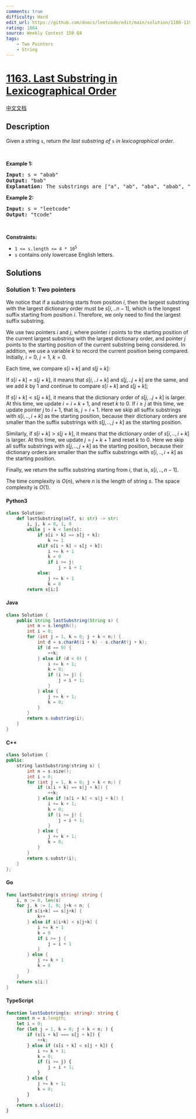 ```yaml
---
comments: true
difficulty: Hard
edit_url: https://github.com/doocs/leetcode/edit/main/solution/1100-1199/1163.Last%20Substring%20in%20Lexicographical%20Order/README_EN.md
rating: 1864
source: Weekly Contest 150 Q4
tags:
    - Two Pointers
    - String
---
```


<!-- problem:start -->

# [1163. Last Substring in Lexicographical Order](https://leetcode.com/problems/last-substring-in-lexicographical-order)

[中文文档](/solution/1100-1199/1163.Last%20Substring%20in%20Lexicographical%20Order/README.md)

## Description

<!-- description:start -->

<p>Given a string <code>s</code>, return <em>the last substring of</em> <code>s</code> <em>in lexicographical order</em>.</p>

<p>&nbsp;</p>
<p><strong class="example">Example 1:</strong></p>

<pre>
<strong>Input:</strong> s = &quot;abab&quot;
<strong>Output:</strong> &quot;bab&quot;
<strong>Explanation:</strong> The substrings are [&quot;a&quot;, &quot;ab&quot;, &quot;aba&quot;, &quot;abab&quot;, &quot;b&quot;, &quot;ba&quot;, &quot;bab&quot;]. The lexicographically maximum substring is &quot;bab&quot;.
</pre>

<p><strong class="example">Example 2:</strong></p>

<pre>
<strong>Input:</strong> s = &quot;leetcode&quot;
<strong>Output:</strong> &quot;tcode&quot;
</pre>

<p>&nbsp;</p>
<p><strong>Constraints:</strong></p>

<ul>
	<li><code>1 &lt;= s.length &lt;= 4 * 10<sup>5</sup></code></li>
	<li><code>s</code> contains only lowercase English letters.</li>
</ul>

<!-- description:end -->

## Solutions

<!-- solution:start -->

### Solution 1: Two pointers

We notice that if a substring starts from position $i$, then the largest substring with the largest dictionary order must be $s[i,..n-1]$, which is the longest suffix starting from position $i$. Therefore, we only need to find the largest suffix substring.

We use two pointers $i$ and $j$, where pointer $i$ points to the starting position of the current largest substring with the largest dictionary order, and pointer $j$ points to the starting position of the current substring being considered. In addition, we use a variable $k$ to record the current position being compared. Initially, $i = 0$, $j=1$, $k=0$.

Each time, we compare $s[i+k]$ and $s[j+k]$:

If $s[i + k] = s[j + k]$, it means that $s[i,..i+k]$ and $s[j,..j+k]$ are the same, and we add $k$ by $1$ and continue to compare $s[i+k]$ and $s[j+k]$;

If $s[i + k] \lt s[j + k]$, it means that the dictionary order of $s[j,..j+k]$ is larger. At this time, we update $i = i + k + 1$, and reset $k$ to $0$. If $i \geq j$ at this time, we update pointer $j$ to $i + 1$, that is, $j = i + 1$. Here we skip all suffix substrings with $s[i,..,i+k]$ as the starting position, because their dictionary orders are smaller than the suffix substrings with $s[j,..,j+k]$ as the starting position.

Similarly, if $s[i + k] \gt s[j + k]$, it means that the dictionary order of $s[i,..,i+k]$ is larger. At this time, we update $j = j + k + 1$ and reset $k$ to $0$. Here we skip all suffix substrings with $s[j,..,j+k]$ as the starting position, because their dictionary orders are smaller than the suffix substrings with $s[i,..,i+k]$ as the starting position.

Finally, we return the suffix substring starting from $i$, that is, $s[i,..,n-1]$.

The time complexity is $O(n)$, where $n$ is the length of string $s$. The space complexity is $O(1)$.

<!-- tabs:start -->

#### Python3

```python
class Solution:
    def lastSubstring(self, s: str) -> str:
        i, j, k = 0, 1, 0
        while j + k < len(s):
            if s[i + k] == s[j + k]:
                k += 1
            elif s[i + k] < s[j + k]:
                i += k + 1
                k = 0
                if i >= j:
                    j = i + 1
            else:
                j += k + 1
                k = 0
        return s[i:]
```

#### Java

```java
class Solution {
    public String lastSubstring(String s) {
        int n = s.length();
        int i = 0;
        for (int j = 1, k = 0; j + k < n;) {
            int d = s.charAt(i + k) - s.charAt(j + k);
            if (d == 0) {
                ++k;
            } else if (d < 0) {
                i += k + 1;
                k = 0;
                if (i >= j) {
                    j = i + 1;
                }
            } else {
                j += k + 1;
                k = 0;
            }
        }
        return s.substring(i);
    }
}
```

#### C++

```cpp
class Solution {
public:
    string lastSubstring(string s) {
        int n = s.size();
        int i = 0;
        for (int j = 1, k = 0; j + k < n;) {
            if (s[i + k] == s[j + k]) {
                ++k;
            } else if (s[i + k] < s[j + k]) {
                i += k + 1;
                k = 0;
                if (i >= j) {
                    j = i + 1;
                }
            } else {
                j += k + 1;
                k = 0;
            }
        }
        return s.substr(i);
    }
};
```

#### Go

```go
func lastSubstring(s string) string {
	i, n := 0, len(s)
	for j, k := 1, 0; j+k < n; {
		if s[i+k] == s[j+k] {
			k++
		} else if s[i+k] < s[j+k] {
			i += k + 1
			k = 0
			if i >= j {
				j = i + 1
			}
		} else {
			j += k + 1
			k = 0
		}
	}
	return s[i:]
}
```

#### TypeScript

```ts
function lastSubstring(s: string): string {
    const n = s.length;
    let i = 0;
    for (let j = 1, k = 0; j + k < n; ) {
        if (s[i + k] === s[j + k]) {
            ++k;
        } else if (s[i + k] < s[j + k]) {
            i += k + 1;
            k = 0;
            if (i >= j) {
                j = i + 1;
            }
        } else {
            j += k + 1;
            k = 0;
        }
    }
    return s.slice(i);
}
```

<!-- tabs:end -->

<!-- solution:end -->

<!-- problem:end -->
